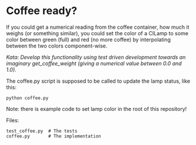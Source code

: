 Coffee ready?
=============

If you could get a numerical reading from the coffee container, how much it weighs (or something similar), you could set the color of a CILamp to some color between green (full) and red (no more coffee) by interpolating between the two colors component-wise.

_Kata: Develop this functionality using test driven development towards an imaginary get_coffee_weight (giving a numerical value between 0.0 and 1.0)._

The coffee.py script is supposed to be called to update the lamp status, like this:

	python coffee.py

Note: there is example code to set lamp color in the root of this repository!

Files:

	test_coffee.py  # The tests
	coffee.py       # The implementation

